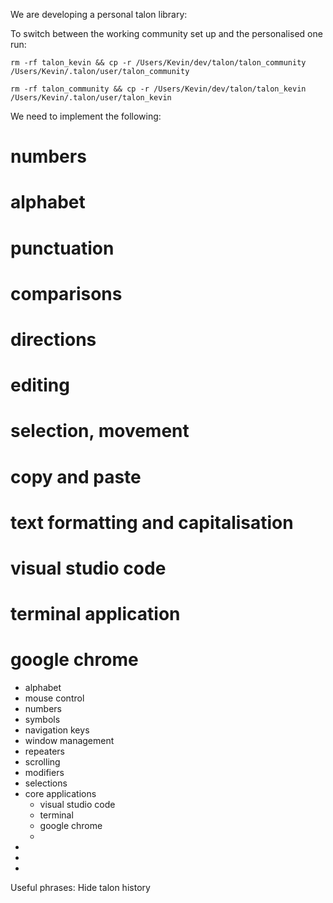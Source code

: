 We are developing a personal talon library:

To switch between the working community set up and the personalised one run:
```
rm -rf talon_kevin && cp -r /Users/Kevin/dev/talon/talon_community /Users/Kevin/.talon/user/talon_community 
```

```
rm -rf talon_community && cp -r /Users/Kevin/dev/talon/talon_kevin /Users/Kevin/.talon/user/talon_kevin
```

We need to implement the following:
# numbers


# alphabet


# punctuation


# comparisons


# directions


# editing


# selection, movement


# copy and paste


# text formatting and capitalisation


# visual studio code


# terminal application


# google chrome


* alphabet
* mouse control
* numbers
* symbols
* navigation keys
* window management
* repeaters
* scrolling
* modifiers
* selections
* core applications
    * visual studio code
    * terminal
    * google chrome
    *
* 
* 
* 

Useful phrases:
Hide talon history


